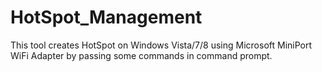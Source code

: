 # HotSpot_Management
This tool creates HotSpot on Windows Vista/7/8 using Microsoft MiniPort WiFi Adapter by passing some commands in command prompt.
